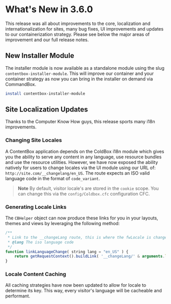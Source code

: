 # What's New in 3.6.0

This release was all about improvements to the core, localization and internationalization for sites, many bug fixes, UI improvements and updates to our containerization strategy.  Please see below the major areas of improvement and our full release notes.

## New Installer Module

The installer module is now available as a standalone module using the slug `contentbox-installer-module`.  This will improve our container and your container strategy as now you can bring in the installer on demand via CommandBox.

```bash
install contentbox-installer-module
```

## Site Localization Updates

Thanks to the Computer Know How guys, this release sports many i18n improvements.

### Changing Site Locales

A ContentBox application depends on the ColdBox i18n module which gives you the ability to serve any content in any language, use resource bundles and use the resource utilities.  However, we have now exposed the ability natively for users to change locales via the UI module using our URL of: `http://site.com/__changelang/en_US`.  The route expects an ISO valid language code in the format of `code_variant`.  

> **Note** By default, visitor locale's are stored in the `cookie` scope. You can change this via the `config/Coldbox.cfc` configuration CFC.


### Generating Locale Links

The `CBHelper` object can now produce these links for you in your layouts, themes and views by leveraging the following method:

```js
/**
 * Link to the __changeLang route, this is where the fwLocale is changed
 * @lang The iso language code
 */
function linkLanguageChange( string lang = "en_US" ) {
	return getRequestContext().buildLink( '__changeLang/' & arguments.lang );
}
```

### Locale Content Caching

All caching strategies have now been updated to allow for locale to determine its key.  This way, every visitor's language will be cacheable and performant.